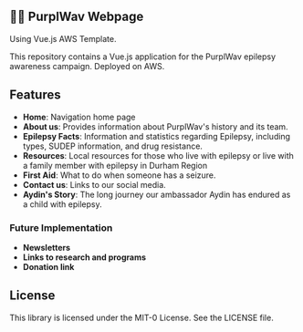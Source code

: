 ## 💜🌊 PurplWav Webpage 
Using Vue.js AWS Template.

This repository contains a Vue.js application for the PurplWav epilepsy awareness campaign. Deployed on AWS.

## Features

- **Home**: Navigation home page
- **About us**: Provides information about PurplWav's history and its team.
- **Epilepsy Facts**: Information and statistics regarding Epilepsy, including types, SUDEP information, and drug resistance.
- **Resources**: Local resources for those who live with epilepsy or live with a family member with epilepsy in Durham Region
- **First Aid**: What to do when someone has a seizure.
- **Contact us**: Links to our social media.
- **Aydin's Story**: The long journey our ambassador Aydin has endured as a child with epilepsy.

### Future Implementation
- **Newsletters**
- **Links to research and programs**
- **Donation link**

## License

This library is licensed under the MIT-0 License. See the LICENSE file.

